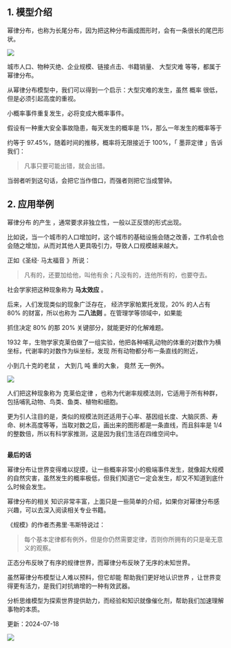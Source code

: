 ## **1. 模型介绍**

幂律分布，也称为长尾分布，因为把这种分布画成图形时，会有一条很长的尾巴形状。

![](https://mmbiz.qpic.cn/mmbiz_jpg/giaycic3UNwo2ibtGfsudMgwB11zpLLNQ6ukJotIf1RcLaRmiclyqs3eqc1wB7cicECOGLRwgqa2ibvCfR9hPibIicTCiaQ/640?wx_fmt=jpeg) 

城市人口、物种灭绝、企业规模、链接点击、书籍销量、  大型灾难  等等，都属于幂律分布。

从幂律分布模型中，我们可以得到一个启示：大型灾难的发生，虽然  概率  很低，但是必须引起高度的重视。

小概率事件重复发生，必将变成大概率事件。

假设有一种重大安全事故隐患，每天发生的概率是 1%，那么一年发生的概率等于

约等于 97.45%，随着时间的推移，概率将无限接近于 100%，「  墨菲定律  」告诉我们：  

> 凡事只要可能出错，就会出错。

当弱者听到这句话，会把它当作借口，而强者则把它当成警钟。  

## **2. 应用举例**  

幂律分布  的产生  ，通常要求非独立性，一般以正反馈的形式出现。  

比如说，当一个城市的人口增加时，这个城市的基础设施会随之改善，工作机会也会随之增加，从而对其他人更具吸引力，导致人口规模越来越大。

正如《圣经·  马太福音  》所说：

> 凡有的，还要加给他，叫他有余；凡没有的，连他所有的，也要夺去。

社会学家把这种现象称为 **马太效应** 。

后来，人们发现类似的现象广泛存在，  经济学家帕累托发现，20% 的人占有 80% 的财富，所以也称为  **二八法则** 。在管理学等领域中，如果能

抓住决定 80% 的那 20% 关键部分，就能更好的化解难题。

1932 年，生物学家克莱伯做了一组实验，他把各种哺乳动物的体重的对数作为横坐标，代谢率的对数作为纵坐标，发现  所有动物都分布一条直线的附近，

小到几十克的老鼠  ，  大到几  吨  重的大象，  竟然  无一例外。  

![](https://mmbiz.qpic.cn/mmbiz_png/giaycic3UNwo0r4IQuVCXjl4ibkPA55pOyDjj9j8z7xlUxWQ5RWeNxDEricb9oBceWkNyMZaS44VCOQkxjrmHVkmrQ/640?wx_fmt=png) 

人们把这种现象称为  克莱伯定律  ，也称为代谢率规模法则，它适用于所有种群，包括哺乳动物、鸟类、鱼类、植物和细胞。

更为引人注目的是，类似的规模法则还适用于心率、基因组长度、大脑灰质、寿命、树木高度等等，当取对数之后，画出来的图形都是一条直线，而且斜率是 1/4 的整数倍，所以有科学家推测，这是因为我们生活在四维空间中。

## 

**最后的话**

幂律分布让世界变得难以捉摸，让一些概率非常小的极端事件发生，就像超大规模的自然灾害，虽然发生的概率极低，但我们知道它一定会发生，却又不知道到底什么时候会发生。

幂律分布的相关  知识非常丰富，上面只是一些简单的介绍，如果你对幂律分布感兴趣，可以去深入阅读相关专业书籍。

《规模》的作者杰弗里·韦斯特说过：

> 每个基本定律都有例外，但是你仍然需要定律，否则你所拥有的只是毫无意义的观察。

正态分布反映了有序的规律世界，而幂律分布反映了无序的未知世界。

虽然幂律分布模型让人难以预料，但它却能  帮助我们更好地认识世界  ，让世界变得更有活力，是我们对抗熵增的一种有效武器。

分析思维模型为探索世界提供助力，而经验和知识就像催化剂，帮助我们加速理解事物的本质。

更新：2024-07-18

![](https://visitor-badge.laobi.icu/badge?page_id=sjhfx.linji&left_text=PageViews&right_color=%2300589F)